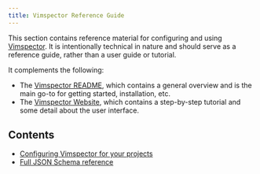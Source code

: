 ```yaml
---
title: Vimspector Reference Guide
---
```


This section contains reference material for configuring and using
[Vimspector][vimspector]. It is intentionally technical in nature and should
serve as a reference guide, rather than a user guide or tutorial.

It complements the following:

* The [Vimspector README][readme], which contains a general overview and is the
  main go-to for getting started, installation, etc.
* The [Vimspector Website][website], which contains a step-by-step tutorial and
  some detail about the user interface.

## Contents

* [Configuring Vimspector for your projects](configuration.html)
* [Full JSON Schema reference](schema/)

[vimspector]: https://github.com/puremourning/vimspector
[readme]: https://github.com/puremourning/vimspector/blob/master/README.md
[website]: https://puremourning.github.io/vimspector-web
